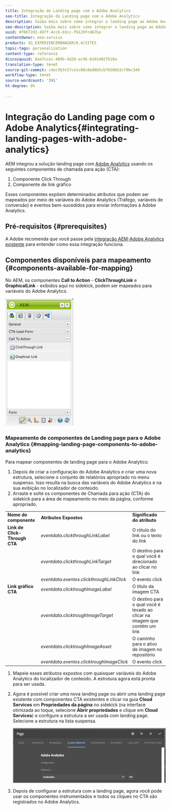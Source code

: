 ```yaml
---
title: Integração do Landing page com o Adobe Analytics
seo-title: Integração do Landing page com o Adobe Analytics
description: Saiba mais sobre como integrar o landing page ao Adobe Analytics.
seo-description: Saiba mais sobre como integrar o landing page ao Adobe Analytics.
uuid: 8f6672d1-497f-4ccb-b3cc-f6120fc467ba
contentOwner: msm-service
products: SG_EXPERIENCEMANAGER/6.4/SITES
topic-tags: personalization
content-type: reference
discoiquuid: 8ae7ccec-489b-4d20-ac56-6101402fb18a
translation-type: tm+mt
source-git-commit: cdec5b3c57ce1c80c0ed6b5cb7650b52cf9bc340
workflow-type: tm+mt
source-wordcount: '391'
ht-degree: 0%

---
```



# Integração do Landing page com o Adobe Analytics{#integrating-landing-pages-with-adobe-analytics}

AEM integrou a solução landing page com [Adobe Analytics](https://www.omniture.com/en/products/analytics/sitecatalyst) usando os seguintes componentes de chamada para ação (CTA):

1. Componente Click Through
1. Componente de link gráfico

Esses componentes expõem determinados atributos que podem ser mapeados por meio de variáveis do Adobe Analytics (Tráfego, variáveis de conversão) e eventos bem-sucedidos para enviar informações à Adobe Analytics.

## Pré-requisitos {#prerequisites}

A Adobe recomenda que você passe pela [integração AEM-Adobe Analytics existente](/help/sites-administering/adobeanalytics.md) para entender como essa integração funciona.

## Componentes disponíveis para mapeamento {#components-available-for-mapping}

No AEM, os componentes **Call to Action** - **ClickThroughLink** e **GraphicalLink** - exibidos aqui no sidekick, podem ser mapeados para variáveis do Adobe Analytics.

![chlimage_1-21](assets/chlimage_1-21.jpeg)

### Mapeamento de componentes de Landing page para o Adobe Analytics {#mapping-landing-page-components-to-adobe-analytics}

Para mapear componentes de landing page para o Adobe Analytics:

1. Depois de criar a configuração do Adobe Analytics e criar uma nova estrutura, selecione o conjunto de relatórios apropriado no menu suspenso. Isso resulta na busca das variáveis do Adobe Analytics e na sua exibição no localizador de conteúdo.
1. Arraste e solte os componentes de Chamada para ação (CTA) do sidekick para a área de mapeamento no meio da página, conforme apropriado.

<table> 
 <tbody>
  <tr>
   <td><strong>Nome do componente</strong></td> 
   <td><strong>Atributos Expostos</strong></td> 
   <td><strong>Significado do atributo</strong></td> 
  </tr>
  <tr>
   <td><strong>Link de Click-Through CTA</strong></td> 
   <td><i>eventdata.clickthroughLinkLabel</i> <br /> </td> 
   <td>O rótulo do link ou o texto do link </td> 
  </tr>
  <tr>
   <td><br type="_moz" /> </td> 
   <td><i>eventdata.clickthroughLinkTarget</i> <br /> </td> 
   <td>O destino para o qual você é direcionado ao clicar no link </td> 
  </tr>
  <tr>
   <td><br type="_moz" /> </td> 
   <td><i>eventdata.eventos.clickthroughLinkClick</i> <br /> </td> 
   <td>O evento click </td> 
  </tr>
  <tr>
   <td><strong>Link gráfico CTA</strong></td> 
   <td><i>eventdata.clicktroughImageLabel</i> <br /> </td> 
   <td>O título da imagem CTA </td> 
  </tr>
  <tr>
   <td><br type="_moz" /> </td> 
   <td><i>eventdata.clicktroughImageTarget</i> <br /> </td> 
   <td>O destino para o qual você é levado ao clicar na imagem que contém um link</td> 
  </tr>
  <tr>
   <td><br type="_moz" /> </td> 
   <td><i>eventdata.clicktroughImageAsset</i> <br /> </td> 
   <td>O caminho para o ativo de imagem no repositório </td> 
  </tr>
  <tr>
   <td><br type="_moz" /> </td> 
   <td><i>eventdata.eventos.clicktroughImageClick</i> <br /> </td> 
   <td>O evento click</td> 
  </tr>
 </tbody>
</table>

1. Mapeie esses atributos expostos com quaisquer variáveis do Adobe Analytics do localizador de conteúdo. A estrutura agora está pronta para ser usada.
1. Agora é possível criar uma nova landing page ou abrir uma landing page existente com componentes CTA existentes e clicar na guia **Cloud Services** em **Propriedades da página** no sidekick (na interface otimizada ao toque, selecione **Abrir propriedades** e clique em **Cloud Services**) e configure a estrutura a ser usada com landing page. Selecione a estrutura na lista suspensa.

   ![chlimage_1-25](assets/chlimage_1-25.png)

1. Depois de configurar a estrutura com a landing page, agora você pode usar os componentes instrumentados e todos os cliques no CTA são registrados no Adobe Analytics.

